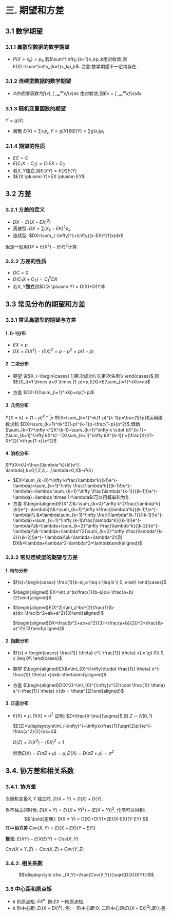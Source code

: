 # 三. 期望和方差

## 3.1 数学期望

### 3.1.1 离散型数据的数学期望 

+ $P(X=x_k)= p_k,$若$\sum^\infty_{k=1}x_kp_k绝对收敛,则E(X)=\sum^\infty_{k=1}x_kp_k$.
  注意:数学期望不一定均存在.

### 3.1.2 连续型数据的数学期望 

+ $X 的密度函数为 f(x),\int_{-\infty}^{\infty}xf(x)dx$ 绝对收敛,则$Ex = \int_{-\infty}^{\infty}xf(x)dx$

### 3.1.3 随机变量函数的期望

$Y=g(X)$

+ 离散 $E(X)=\sum x_i p_i,Y=g(X)$则$E(Y)=\sum g(x_i)p_i$

### 3.1.4 期望的性质

+ $EC=C$
+ $E(C_1X+C_2)=C_1EX+C_2$
+ 若$X,Y$独立,则$E(XY)=E(X)E(Y)$
+ $E(X \plusmn Y)=EX \plusmn EY$           

## 3.2 方差

### 3.2.1 方差的定义

+ $DX = E((X-EX)^2)$
+ 离散型: $DX=\sum(X_k-EK)^2p_k$
+ 连续型: $DX=\sum_{-\infty}^{+\infty}(x-EX)^2f(x)dx$

但是一般用$DX=E(X^2)-(EX)^2$计算.

### 3.2.2 方差的性质

+ $DC=0$
+ $D(C_1X+C_2) = C_1^2DX$
+ 若$X,Y$**独立**则$D(X \plusmn Y) = D(X)+D(Y)$

## 3.3 常见分布的期望和方差

### 3.3.1 常见离散型的期望与方差

#### 1. 0-1分布

+ $EX = p$
+ $DX=E(X^2)-(EX)^2=p-p^2=p(1-p)$

#### 2. 二项分布

+ 期望
  设$X_i=\begin{cases}
    1,第i次成功\\
    0,第i次失败\\
  \end{cases}$,则$E(X_i)=1 \times p+0 \times (1-p)=p,E(X)=E(\sum_{i=1}^nXi)=np$

+ 方差
  $DX=D(\sum_{i=1}^nXi)=np(1-p)$ 

#### 3. 几何分布

$P\{X=k\}= (1-p)^{k-1}p$
$EX=\sum_{k=1}^nk(1-p)^{k-1}p=\frac{1}{p}$运用级数求和
$DX=\sum_{k=1}^nk^2(1-p)^{k-1}p=\frac{1-p}{p^2}$,借助$\sum_{k=1}^\infty k^2X^{k-1}=\sum_{k=1}^\infty k \cdot kX^{k-1}=(\sum_{k=1}^\infty  kX^k)'=(X\sum_{k=1}^\infty  kX^{k-1})'=(\frac{X}{(1-X)^2})'=\frac{1-x}{x^2}$

#### 4. 泊松分布

$P\{X=k\}=\frac{\lambda^k}{k!}e^{- \lambda},k=0,1,2,3,...,\lambda>0,X$~$P(\lambda)$

+ $EX=\sum_{k=0}^\infty k\frac{\lambda^k}{k!}e^{- \lambda}=\sum_{k=1}^\infty \frac{\lambda^k}{(k-1)!}e^{- \lambda}=\lambda \sum_{k=1}^\infty \frac{\lambda^{k-1}}{(k-1)!}e^{- \lambda}=\lambda \times 1=\lambda$(可以用概率和为1).
+ 方差 
  $\begin{aligned}E(X^2)&=\sum_{k=0}^\infty k^2\frac{\lambda^k}{k!}e^{- \lambda}\\&=\sum_{k=1}^\infty k\frac{\lambda^k}{(k-1)!}e^{- \lambda}\\
  &=\lambda\sum_{k=1}^\infty \frac{\lambda^{k-1}}{(k-1)!}e^{- \lambda}+\sum_{k=1}^\infty (k-1)\frac{\lambda^k}{(k-1)!}e^{- \lambda}\\&=\lambda+\sum_{k=2}^\infty \frac{\lambda^k}{(k-2)!}e^{- \lambda}\\&=\lambda+\lambda^{2}\sum_{k=2}^\infty \frac{\lambda^{k-2}}{(k-2)!}e^{- \lambda}\\&=\lambda+\lambda^2\\则DX&=\lambda+\lambda^2-\lambda^2=\lambda\end{aligned}$

### 3.3.2 常见连续型的期望与方差

#### 1. 均匀分布

+ $f(x)=\begin{cases}
  \frac{1}{b-a},a \leq x \leq b \\
  0, else\\
  \end{cases}$

+ $\begin{aligned}
  EX=\int_a^bx\frac{1}{b-a}dx=\frac{a+b}{2}\end{aligned}$
+ $\begin{aligned}E(X^2)=\int_a^bx^{2}\frac{1}{b-a}dx=\frac{b^2+ab+a^2}{3}\end{aligned}$


  $\begin{aligned}DX=\frac{b^2+ab+a^2}{3}-(\frac{a+b}{2})^2=\frac{(b-a)^2}{12}\end{aligned}$

#### 2. 指数分布

+ $f(x) = \begin{cases}
  \frac{1}{ \theta} e^{-\frac{1}{ \theta} x},x \gt 0\\
   0, x \leq 0\\
  \end{cases}$


+ 期望
  $\begin{aligned}EX&=\int_{0}^{\infty}x\cdot \frac{1}{ \theta} e^{-\frac{1}{ \theta} x}dx&=\theta\end{aligned}$

+ 方差
  $\begin{aligned}D(X^2)=\int_{0}^{\infty}x^{2}\cdot \frac{1}{ \theta} e^{-\frac{1}{ \theta} x}dx = \theta^{2}\end{aligned}$

#### 3. 正态分布

+ $E(X)=\mu,D(X)=\sigma^2$
  证明:
     $Z=\frac{X-\mu}{\sigma}$,则 $Z\sim N(0,1)$

     $E(Z)=\displaystyle\int_{-\infty}^{+\infty}x\frac{1}{\sqrt{2\pi}}e^{-\frac{x^2}{2}}dx=0$

     $D(Z)=E(X^2)-(EX)^2=1$   

     然后$E(X)=E(\sigma Z+\mu)=\mu,D(X)=D(\sigma Z+\mu)=\sigma^2$

## 3.4. 协方差和相关系数

### 3.4.1. 协方差

当随机变量$X,Y$ 独立时, $D(X+Y) = D(X)+D(Y)$.

当不独立的时候,  $D(X+Y) = E((X+Y)^2)-(E(X+Y))^2$, 化简可以得到:
$$
\bold{定理}: D(X ± Y) = D(X)+D(Y)±2E((X-EX)(Y-EY)
$$
其中**协方差** $Cov(X,Y)=E((X-EX)(Y-EY))$

**推论**: $E(XY)-E(X)E(Y)=Cov(X,Y)$

$Cov(X+Y,Z)=Cov(X,Z)+Cov(Y,Z)$

### 3.4.2. 相关系数

$$\displaystyle \rho _{X,Y}=\frac{Cov(X,Y)}{\sqrt{D(X)D(Y)}}$$

### 3.5 中心距和原点矩

+ $k$ 阶原点矩: $EX^k$. 例:$EX$ 一阶原点矩.
+ $k$ 阶中心距: $E((X-EK)^k)$. 例: 一阶中心距:0; 二阶中心矩:$E((X-EX)^2)$,即方差.